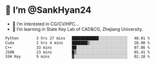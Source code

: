 # 👋 I’m @SankHyan24

- 👀 I’m interested in CG/CV/HPC...
- 🌱 I’m learning in State Key Lab of CAD&CG, Zhejiang University.

<!---
SankHyan24/SankHyan24 is a ✨ special ✨ repository because its `README.md` (this file) appears on your GitHub profile.
You can click the Preview link to take a look at your changes.
--->
<!--START_SECTION:waka-->

```txt
Python        3 hrs 27 mins   ████████████░░░░░░░░░░░░░   48.01 %
Cuda          2 hrs 4 mins    ███████▒░░░░░░░░░░░░░░░░░   28.90 %
C++           33 mins         ██░░░░░░░░░░░░░░░░░░░░░░░   07.86 %
JSON          23 mins         █▒░░░░░░░░░░░░░░░░░░░░░░░   05.41 %
SSH Key       9 mins          ▓░░░░░░░░░░░░░░░░░░░░░░░░   02.18 %
```

<!--END_SECTION:waka-->
